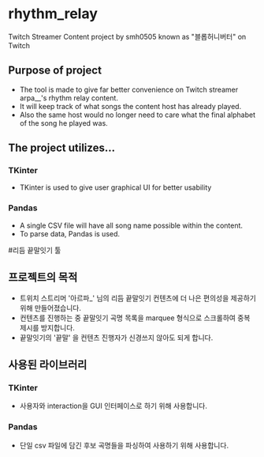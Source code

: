 # rhythm_relay
Twitch Streamer Content project by smh0505 known as "블롭허니버터" on Twitch
## Purpose of project
* The tool is made to give far better convenience on Twitch streamer arpa__'s rhythm relay content.
* It will keep track of what songs the content host has already played.
* Also the same host would no longer need to care what the final alphabet of the song he played was.

## The project utilizes...
### TKinter
* TKinter is used to give user graphical UI for better usability
### Pandas
* A single CSV file will have all song name possible within the content.
* To parse data, Pandas is used.

#리듬 끝말잇기 툴

## 프로젝트의 목적
* 트위치 스트리머 '아르파_' 님의 리듬 끝말잇기 컨텐츠에 더 나은 편의성을 제공하기 위해 만들어졌습니다.
* 컨텐츠를 진행하는 중 끝말잇기 곡명 목록을 marquee 형식으로 스크롤하여 중복 제시를 방지합니다.
* 끝말잇기의 '끝말' 을 컨텐츠 진행자가 신경쓰지 않아도 되게 합니다.

## 사용된 라이브러리
### TKinter
* 사용자와 interaction을 GUI 인터페이스로 하기 위해 사용합니다.
### Pandas
* 단일 csv 파일에 담긴 후보 곡명들을 파싱하여 사용하기 위해 사용합니다.
